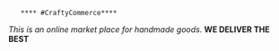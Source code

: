       **** #CraftyCommerce****
_This is an online market place for handmade goods._
**WE DELIVER THE BEST**
